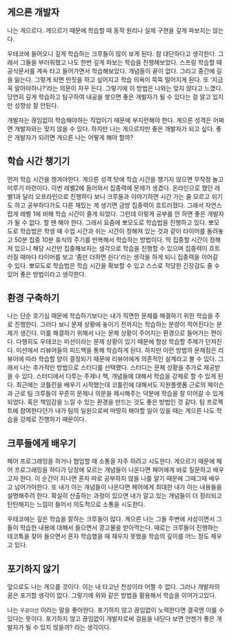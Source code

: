 
## 게으른 개발자

나는 게으르다. 게으르기 때문에 학습할 때 동작 원리나 실제 구현을 깊게 파보지는 않는다. 

우테코에 들어오니 깊게 학습하는 크루들이 많이 보게 된다. 참 대단하다고 생각한다. 그래서 그들을 부러워했고 나도 한번 깊게 파보는 학습을 진행해보았다. 
스프링 학습할 때 공식문서를 계속 타고 들어가면서 학습해보았다. 개념들이 끝이 없다. 그리고 중간에 길을 잃는다.
그렇게 되면 딴짓을 하고 싶어지고 학습 의욕이 뚝뚝 떨어지게 된다. 또 ‘지금 꼭 알아야하나?’라는 의문이 자꾸 든다. 
그렇기에 이 방법은 나와는 맞지 않다고 느꼈다.
당연히 깊게 학습하고 탐구하여 내공을 쌓으면 좋은 개발자가 될 수 있다는 걸 알고 있지만 성향상 잘 안된다.

개발자는 끊임없이 학습해야하는 직업이기 때문에 부지런해야 한다. 게으른 성격은 어쩌면 개발자와는 맞지 않을 수 있다. 
하지만 나는 게으르지만 좋은 개발자가 되고 싶다. 좋은 개발자가 되려면 게으른 나는 어떻게 해야 할까?

## 학습 시간 챙기기

먼저 학습 시간을 챙겨야한다. 게으른 성격 탓에 학습 시간을 챙기지 않으면 무작정 놀고 미루기 마련이다.
이번 레벨2에 들어와서 집중력에 문제가 생겼다. 온라인으로 했던 레벨1과 달리 오프라인으로 진행하다 보니 크루들과 이야기하면 시간 가는 줄 모르고 쉬기도 하고 공부하다가도 다른 재밌는 게 생기면 금방 집중력이 흐트러졌다.
그래서 자연스럽게 레벨 1에 비해 학습 시간이 줄게 되었다. 그런데 이렇게 공부를 안 하면 좋은 개발자가 될 수 없다. 할 땐 해야 한다. 그래서 요즘에 뽀모도로 학습법을 진행하고 있다.
뽀모도로 학습법은 학생 때 수업 시간과 쉬는 시간이 정해져 있는 것과 같이 타이머를 돌려놓고 50분 집중 10분 휴식의 주기를 반복해서 학습하는 방법이다.
딱 집중할 시간이 정해져 있으니 해당 시간만 집중해보자는 생각으로 학습을 진행할 수 있으며 집중력이 흐트러질 때마다 타이머를 보고 ‘좀만 더하면 쉰다'라는 생각을 하게 되니 집중력을 이어갈 수 있다.
뽀모도로 학습법은 학습 시간을 확보할 수 있고 스스로 적당한 긴장감도 줄 수 있어 좋은 방법이라고 생각한다.

## 환경 구축하기

나는 단순 호기심 때문에 학습하기보다는 내가 직면한 문제를 해결하기 위한 학습을 주로 진행한다. 그러다 보니 문제 상황에 놓이기 전까지는 학습하는 분량이 적어진다는 문제가 생긴다.
이를 해결하기 위해서 나는 문제 상황이 주어지는 환경으로 들어가는 편이다. 다행히도 우테코는 미션이라는 문제 상황이 있기 때문에 항상 학습할 주제가 던져진다. 
미션에서 리뷰어들의 피드백을 통해 학습하게 된다. 하지만 이런 방법의 문제점은 리뷰어에 따라 학습할 양이 결정되기 때문에 리뷰어에게 의존적인 설계라고 볼 수 있다.
그래서 나는 추가적인 방법으로 스터디를 선택했다. 스터디는 문제 상황을 추가로 제공받을 수 있다. 스터디에서 다루는 주제나 책, 개념들에 대해서 학습을 강제로 할 수 있게 된다.
최근에는 코틀린을 배우기 시작했는데 코틀린에 대해서도 지원플랫폼 근로의 제이슨과 근로 팀 크루들이 꾸준히 문제나 의문을 제시해주는 덕분에 학습을 잘 이어갈 수 있게 되었다. 
혹은 책임감을 느낄 수 있는 환경을 만드는 것도 좋은 방법인 것 같다. 팀 프로젝트에 참여한다던가 내가 팀의 일원으로써 마땅히 해야할 일이 있을 때는 게으른 나도 학습을 강제로 진행하기 때문이다. 

## 크루들에게 배우기

페어 프로그래밍을 하거나 협업할 때 소통을 자주 하려고 시도한다. 게으르기 때문에 페어 프로그래밍을 하다가 당장에 모르는 개념들이 나온다면 페어에게 바로 질문하고 배우고자 한다.
이 순간이 지나면 혼자 따로 공부하지 않을 나를 알기 때문에 그때그때 배우고 넘어가야한다. 또 내가 아는 개념들이 나온다면 페어에게 최대한 내가 아는 내용들을 설명해주려 한다. 
확실히 산출하는 과정이 있으면 내가 알고 있는 개념들이 더 정리되고 탄탄해지는 느낌이 들어서 의도적으로 소통을 시도한다.

우테코에는 깊은 학습을 잘하는 크루들이 많다. 게으른 나는 그들 주변에 서성이면서 그들이 학습한 내용에 대해서 들으면서 콩고물을 받아먹는다. 때로는 크루들이 진행하는 테코톡을 찾아 들으면서 혼자 학습했을 때 채우지 못했을 학습의 깊이를 어느 정도 채우고 있다.

## 포기하지 않기

앞으로도 나는 게으를 것이다. 이는 내 타고난 천성이라 어쩔 수 없다. 그러나 개발자의 꿈은 포기할 생각이 없다. 그렇기에 위와 같은 방법을 활용해서 학습을 이어가고있다.

나는 `우공이산` 이라는 말을 좋아한다. 포기하지 않고 끊임없이 노력한다면 결국엔 이룰 수 있다는 뜻이다.
포기하지 않고 끊임없이 개발자로써 걸음을 내딛다 보면 언젠가 좋은 개발자가 될 수 있지 않을까? 라는 생각이다.
